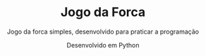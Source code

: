 <h1 align="center">Jogo da Forca</h1>
<p align="center">Jogo da forca simples, desenvolvido para praticar a programação</p>
<p align="center">Desenvolvido em Python</p>

